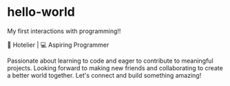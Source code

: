 # hello-world
My first interactions with programming!!

🏨 Hotelier | 💻 Aspiring Programmer

Passionate about learning to code and eager to contribute to meaningful projects. Looking forward to making new friends and collaborating to create a better world together. Let's connect and build something amazing!
